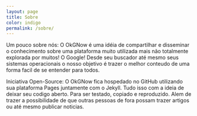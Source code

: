 ```yaml
---
layout: page
title: Sobre
color: indigo
permalink: /sobre/
---
```


Um pouco sobre nós:
O OkGNow é uma idéia de compartilhar e disseminar o conhecimento sobre uma plataforma muito utilizada mais não totalmente explorada por muitos! O Google! Desde seu buscador até mesmo seus sistemas operacionais o nosso objetivo é trazer o melhor conteudo de uma forma facil de se entender para todos.

Iniciativa Open-Source:
O OkGNow fica hospedado no GitHub utilizando sua plataforma Pages juntamente com o Jekyll. Tudo isso com a ideia de deixar seu codigo aberto. Para ser testado, copiado e reproduzido. Alem de trazer a possibilidade de que outras pessoas de fora possam trazer artigos ou até mesmo publicar noticias.
